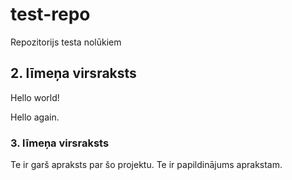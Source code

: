# test-repo
Repozitorijs testa nolūkiem

## 2. līmeņa virsraksts
Hello world!

Hello again.

### 3. līmeņa virsraksts

Te ir garš apraksts par šo projektu. Te ir papildinājums aprakstam.